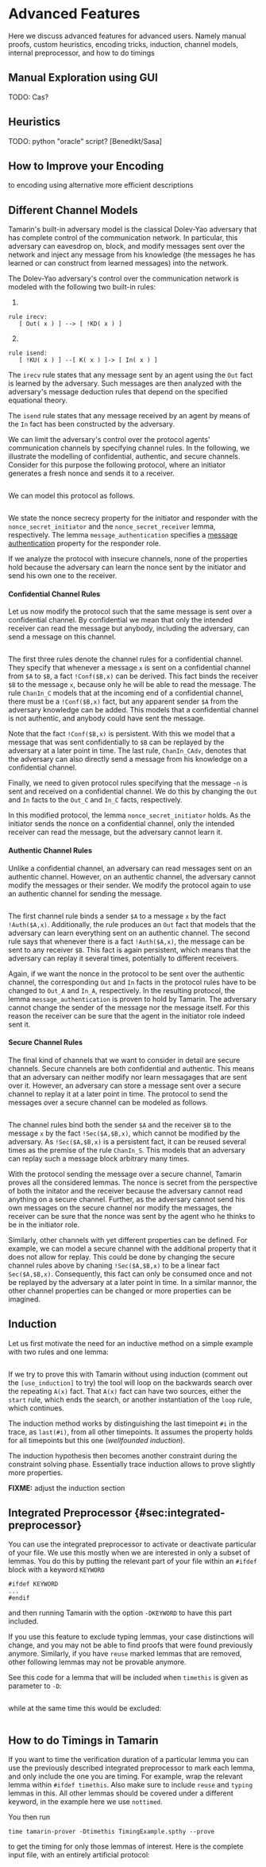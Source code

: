 
Advanced Features
=================

Here we discuss advanced features for advanced users.
Namely manual proofs, custom
heuristics, encoding tricks, induction, channel models, internal
preprocessor, and how to do timings

Manual Exploration using GUI
----------------------------

TODO: Cas?


Heuristics
----------

TODO: python "oracle" script? [Benedikt/Sasa]

How to Improve your Encoding
----------------------------

to encoding using alternative more efficient descriptions



Different Channel Models
-------------------------

Tamarin's built-in adversary model is the classical Dolev-Yao
adversary that has complete control of the communication network.  In
particular, this adversary can eavesdrop on, block, and
modify messages sent over the network and inject any message
from his knowledge (the messages he has learned or can construct
from learned messages) into the network.

The Dolev-Yao adversary's control over the communication network is
modeled with the following two built-in rules:

1.  
```
rule irecv:
   [ Out( x ) ] --> [ !KD( x ) ]
```

2.  
```
rule isend:
   [ !KU( x ) ] --[ K( x ) ]-> [ In( x ) ]
```

The `irecv` rule states that any message sent by an agent using the
`Out` fact is learned by the adversary. Such messages are then
analyzed with the adversary's message deduction rules that depend on
the specified equational theory.

The `isend` rule states that any message received by
an agent by means of the `In` fact has been constructed by the
adversary.

We can limit the adversary's control over the protocol agents'
communication channels by specifying channel rules.  In the following,
we illustrate the modelling of confidential, authentic, and secure
channels.
Consider for this purpose the following protocol, where an initiator generates a 
fresh nonce and sends it to a receiver.

~~~~ {.tamarin slice="code/ChannelExample.spthy" lower=5 upper=6}
~~~~

We can model this protocol as follows.

~~~~ {.tamarin slice="code/ChannelExample.spthy" lower=10 upper=31}
~~~~

We state the nonce secrecy property for the 
initiator and responder with the `nonce_secret_initiator` and the
`nonce_secret_receiver` lemma, respectively. The lemma
`message_authentication` specifies a [message authentication](006_property-specification.html#sec:message-authentication) property for the responder role. 

If we analyze the protocol with insecure channels, none of the
properties hold because the adversary can learn the nonce sent by the
initiator and send his own one to the receiver.

#### Confidential Channel Rules

Let us now modify the protocol such that the same message is sent over a
confidential channel. By confidential we mean that only the intended receiver
can read the message but anybody, including the adversary, can send a message
on this channel.

~~~~ {.tamarin slice="code/ChannelExample_conf.spthy" lower=11 upper=38}
~~~~

The first three rules denote the channel rules for a confidential channel.
They specify that whenever a message `x` is sent on a confidential channel 
from `$A` to `$B`, a fact `!Conf($B,x)` can be derived. This fact binds the 
receiver `$B` to the  message `x`, because only he will be able to read
the message. The rule `ChanIn_C` models that at the incoming end of a
confidential channel, there must be a `!Conf($B,x)` fact, but any apparent
sender `$A` from the adversary knowledge can be added. This models 
that a confidential channel is not authentic, and anybody could have sent the message.

Note that the fact `!Conf($B,x)` is persistent. With this we model that a
message that was sent confidentially to `$B` can be replayed by the adversary at
a later point in time.
The last rule, `ChanIn_CAdv`, denotes that the adversary can also directly
send a message from his knowledge on a confidential channel.

Finally, we need to given protocol rules specifying that the message `~n` is
sent and received on a confidential channel. We do this by changing the `Out` 
and `In` facts to the `Out_C` and `In_C` facts, respectively.

In this modified protocol, the lemma `nonce_secret_initiator` holds. 
As the initiator sends the nonce on a confidential channel, only the intended
receiver can read the message, but the adversary cannot learn it.

#### Authentic Channel Rules

Unlike a confidential channel, an adversary can read messages sent on an
authentic channel. However, on an authentic channel, the adversary cannot
modify the messages or their sender.
We modify the protocol again to use an authentic channel for sending the 
message.

~~~~ {.tamarin slice="code/ChannelExample_auth.spthy" lower=11 upper=33}
~~~~

The first channel rule binds a sender `$A` to a message `x` by the 
fact `!Auth($A,x)`. Additionally, the rule produces an `Out` fact that models
that the adversary can learn everything sent on an authentic channel.
The second rule says that whenever there is a fact `!Auth($A,x)`, the message
can be sent to any receiver `$B`. This fact is again persistent, which means 
that the adversary can replay it several times, potentially to different 
receivers.

Again, if we want the nonce in the protocol to be sent over the authentic 
channel, the corresponding `Out` and `In` facts in the protocol rules have to 
be changed to `Out_A` and `In_A`, respectively.
In the resulting protocol, the lemma `message_authentication` is proven to hold
by Tamarin. The adversary cannot change the sender of the message nor 
the message itself. For this reason the receiver can be sure that the agent in 
the initiator role indeed sent it.

#### Secure Channel Rules

The final kind of channels that we want to consider in detail are secure 
channels. Secure channels are both confidential and authentic. This means that 
an adversary can neither modify nor learn messagages that are sent over it.
However, an adversary can store a message sent over a secure channel to replay
it at a later point in time.
The protocol to send the messages over a secure channel can be modeled as
follows.

~~~~ {.tamarin slice="code/ChannelExample_sec.spthy" lower=11 upper=33}
~~~~

The channel rules bind both the sender `$A` and the receiver `$B` to the
message `x` by the fact `!Sec($A,$B,x)`, which cannot be modified by the 
adversary.
As `!Sec($A,$B,x)` is a persistent fact, it can be reused several times as the
premise of the rule `ChanIn_S`. This models that an adversary can replay
such a message block arbitrary many times.

With the protocol sending the message over a secure channel, Tamarin proves
all the considered lemmas. The nonce is secret from the perspective of both
the initator and the receiver because the adversary cannot read anything on
a secure channel. 
Further, as the adversary cannot send his own messages on the secure channel
nor modify the messages, the receiver can be sure that the nonce was sent by
the agent who he thinks to be in the initiator role.


Similarly, other channels with yet different properties can be defined. 
For example, we can model a secure channel with the additional property
that it does not allow for replay. This could be done by changing the secure
channel rules above by chaning `!Sec($A,$B,x)` to be a linear fact 
`Sec($A,$B,x)`. Consequently, this fact can only be consumed once and not be
replayed by the adversary at a later point in time.
In a similar mannor, the other channel properties can be changed or more 
properties can be imagined.




Induction
---------

Let us first motivate the need for an inductive method on a simple example with two rules and one lemma:

~~~~ {.tamarin slice="code/InductionExample.spthy" lower=5 upper=23}
~~~~

If we try to prove this with Tamarin without using induction (comment
out the `[use_induction]` to try) the tool will loop on the backwards
search over the repeating `A(x)` fact. That `A(x)` fact can have two
sources, either the `start` rule, which ends the search, or another
instantiation of the `loop` rule, which continues.

The induction method works by distinguishing the last timepoint `#i`
in the trace, as `last(#i)`, from all other timepoints. It assumes the
property holds for all timepoints but this one (*wellfounded induction*).

The induction hypothesis then becomes another constraint during the
constraint solving phase. Essentially trace induction allows to prove
slightly more properties.

**FIXME:** adjust the induction section


Integrated Preprocessor {#sec:integrated-preprocessor}
-----------------------

You can use the integrated preprocessor to activate or deactivate
particular of your file. We use this mostly when we are interested in
only a subset of lemmas. You do this by putting the relevant part of
your file within an `#ifdef` block with a keyword `KEYWORD`

```
#ifdef KEYWORD
...
#endif
```

and then running Tamarin with the option `-DKEYWORD` to have this part included.

If you use this feature to exclude typing lemmas, your case
distinctions will change, and you may not be able to find proofs that
were found previously anymore. Similarly, if you have `reuse` marked
lemmas that are removed, other following lemmas may not be provable anymore.


See this code for a lemma that will be included when `timethis` is
given as parameter to `-D`:

~~~~ {.tamarin slice="code/TimingExample.spthy" lower=20 upper=24}
~~~~

while at the same time this would be excluded:

~~~~ {.tamarin slice="code/TimingExample.spthy" lower=26 upper=30}
~~~~


How to do Timings in Tamarin
----------------------------

If you want to time the verification duration of a particular lemma
you can use the previously described integrated preprocessor to mark
each lemma, and only include the one you are timing. For example, wrap
the relevant lemma within `#ifdef timethis`. Also make sure to include
`reuse` and `typing` lemmas in this.  All other lemmas should be
covered under a different keyword, in the example here we use `nottimed`.

You then run

```
time tamarin-prover -Dtimethis TimingExample.spthy --prove
```

to get the timing for only those lemmas of interest. Here is the
complete input file, with an entirely artificial protocol:

~~~~ {.tamarin include="code/TimingExample.spthy"}
~~~~

